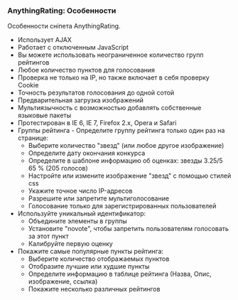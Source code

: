 
<meta http-equiv="Content-Type" content="text/html; charset=utf-8">
<h3>AnythingRating: Особенности </h3> 
Особенности сніпета AnythingRating.	
<br>
<ul>
	<li>Использует AJAX</li>
	<li>Работает с отключенным JavaScript</li>
	<li>Вы можете использовать неограниченное количество групп рейтингов</li>
	<li>Любое количество пунктов для голосования</li>
	<li>Проверка не только на IP, но также включает в себя проверку Cookie</li>
	<li>Точность результатов голосования до одной сотой</li>
	<li>Предварительная загрузка изображений</li>
	<li>Мультиязычность с возможностью добавлять собственные языковые пакеты</li>
	<li>Протестирован в IE 6, IE 7, Firefox 2.x, Opera и Safari</li>
	<li>Группы рейтинга - Определите группу рейтинга только один раз на странице:
		<ul>
			<li>Выберите количество "звезд" (или любое другое изображение)</li>
			<li>Определите дату окончания конкурса</li>
			<li>Определите в шаблоне информацию об оценках: звезды 3.25/5 65 % (205 голосов)</li>
			<li>Настройте или измените изображение "звезд" с помощью стилей css</li>
			<li>Укажите точное число IP-адресов </li>
			<li>Разрешите или запретите мультиголосование</li>
			<li>Голосование только для зарегистрированных пользователей</li>
		</ul>
	</li>
	<li>Используйте уникальный идентификатор:
		<ul>
			<li>Объедините элементы в группы</li>
			<li>Установите "novote", чтобы запретить пользователям голосовать за этот пункт</li>
			<li>Калибруйте первую оценку</li>
		</ul>
	</li>
	<li>Покажите самые популярные пункты рейтинга:
		<ul>
			<li>Выберите количество отображаемых пунктов</li>
			<li>Отобразите лучшие или худшие пункты</li>
			<li>Определите информацию в таблице рейтинга (Назва, Опис, изображение, ссылка)</li>
			<li>Покажите несколько различных рейтингов</li>
		</ul>
	</li>
</ul>